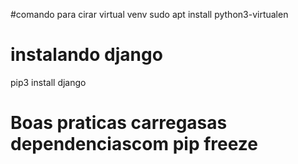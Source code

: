 #comando para cirar virtual venv
sudo apt install python3-virtualen

# instalando django
pip3 install django

# Boas praticas carregasas dependenciascom pip freeze